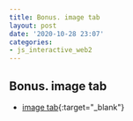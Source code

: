```yaml
---
title: Bonus. image tab
layout: post
date: '2020-10-28 23:07'
categories:
- js_interactive_web2
---
```


## Bonus. image tab

* [image tab](https://hyungju-lee.github.io/hyungju-lee-interactions/interactive-web2/bonus_ui/interactive_coding_public/interactive_imgtab/index.html){:target="_blank"}

